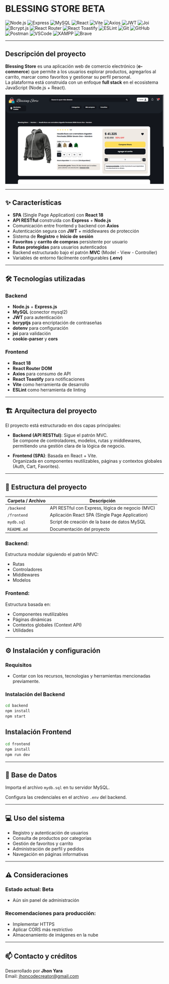 # BLESSING STORE BETA

![Node.js](https://img.shields.io/badge/Node.js-339933?style=for-the-badge&logo=node.js&logoColor=white) 
![Express](https://img.shields.io/badge/Express.js-000000?style=for-the-badge&logo=express&logoColor=white) 
![MySQL](https://img.shields.io/badge/MySQL-4479A1?style=for-the-badge&logo=mysql&logoColor=white) 
![React](https://img.shields.io/badge/React-20232A?style=for-the-badge&logo=react&logoColor=61DAFB) 
![Vite](https://img.shields.io/badge/Vite-646CFF?style=for-the-badge&logo=vite&logoColor=white) 
![Axios](https://img.shields.io/badge/Axios-5A29E4?style=for-the-badge&logo=axios&logoColor=white) 
![JWT](https://img.shields.io/badge/JWT-000000?style=for-the-badge&logo=jsonwebtokens&logoColor=white) 
![Joi](https://img.shields.io/badge/Joi-007396?style=for-the-badge&logo=jest&logoColor=white) 
![Bcrypt.js](https://img.shields.io/badge/Bcrypt.js-004088?style=for-the-badge&logo=javascript&logoColor=white) 
![React Router](https://img.shields.io/badge/React%20Router-CA4245?style=for-the-badge&logo=reactrouter&logoColor=white) 
![React Toastify](https://img.shields.io/badge/React%20Toastify-7B4AE2?style=for-the-badge&logo=react&logoColor=white) 
![ESLint](https://img.shields.io/badge/ESLint-4B32C3?style=for-the-badge&logo=eslint&logoColor=white) 
![Git](https://img.shields.io/badge/Git-F05032?style=for-the-badge&logo=git&logoColor=white) 
![GitHub](https://img.shields.io/badge/GitHub-181717?style=for-the-badge&logo=github&logoColor=white) 
![Postman](https://img.shields.io/badge/Postman-FF6C37?style=for-the-badge&logo=postman&logoColor=white) 
![VSCode](https://img.shields.io/badge/Visual%20Studio%20Code-0078d7?style=for-the-badge&logo=visualstudiocode&logoColor=white) 
![XAMPP](https://img.shields.io/badge/XAMPP-FB7A24?style=for-the-badge&logo=xampp&logoColor=white) 
![Brave](https://img.shields.io/badge/Brave-FB542B?style=for-the-badge&logo=brave&logoColor=white)
 
---

## Descripción del proyecto

**Blessing Store** es una aplicación web de comercio electrónico (**e-commerce**) que permite a los usuarios explorar productos, agregarlos al carrito, marcar como favoritos y gestionar su perfil personal.  
La plataforma está construida con un enfoque **full stack** en el ecosistema JavaScript (Node.js + React).

![Captura de pantalla](./backend/public/images/img-01.png)


---

## ✨ Características

- **SPA** (Single Page Application) con **React 18**  
- **API RESTful** construida con **Express** + **Node.js**  
- Comunicación entre frontend y backend con **Axios**  
- Autenticación segura con **JWT** + middlewares de protección  
- Sistema de **Registro** e **Inicio de sesión**  
- **Favoritos** y **carrito de compras** persistente por usuario  
- **Rutas protegidas** para usuarios autenticados  
- Backend estructurado bajo el patrón **MVC** (Model - View - Controller)  
- Variables de entorno fácilmente configurables **(.env)**  

---

## 🛠️ Tecnologías utilizadas

### Backend

- **Node.js** + **Express.js**
- **MySQL** (conector mysql2)
- **JWT** para autenticación
- **bcryptjs** para encriptación de contraseñas
- **dotenv** para configuración
- **joi** para validación
- **cookie-parser** y **cors**

### Frontend

- **React 18**
- **React Router DOM**
- **Axios** para consumo de API
- **React Toastify** para notificaciones
- **Vite** como herramienta de desarrollo
- **ESLint** como herramienta de linting

---

## 🏗️ Arquitectura del proyecto

El proyecto está estructurado en dos capas principales:

- **Backend (API RESTful)**: Sigue el patrón MVC.  
  Se compone de controladores, modelos, rutas y middlewares, permitiendo una gestión clara de la lógica de negocio.

- **Frontend (SPA)**: Basada en React + Vite.  
  Organizada en componentes reutilizables, páginas y contextos globales (Auth, Cart, Favorites).

---

## 📂 Estructura del proyecto

| Carpeta / Archivo  | Descripción                                       |
|--------------------|---------------------------------------------------|
| `/backend`         | API RESTful con Express, lógica de negocio (MVC)   |
| `/frontend`        | Aplicación React SPA (Single Page Application)    |
| `mydb.sql`         | Script de creación de la base de datos MySQL       |
| `README.md`        | Documentación del proyecto                         |

### **Backend:**  
Estructura modular siguiendo el patrón MVC:  
- Rutas  
- Controladores  
- Middlewares  
- Modelos

### **Frontend:**  
Estructura basada en:  
- Componentes reutilizables  
- Páginas dinámicas  
- Contextos globales (Context API)  
- Utilidades

---

##  ⚙️ Instalación y configuración

### Requisitos

- Contar con los recursos, tecnologias y herramientas mencionadas previamente.

### Instalación del Backend

```bash
cd backend
npm install
npm start
```

## Instalación Frontend

```bash
cd frontend
npm install
npm run dev
```
---

## 💾 Base de Datos

Importa el archivo `mydb.sql` en tu servidor MySQL.

Configura las credenciales en el archivo `.env` del backend.

---

## 💻 Uso del sistema

- Registro y autenticación de usuarios  
- Consulta de productos por categorías  
- Gestión de favoritos y carrito  
- Administración de perfil y pedidos  
- Navegación en páginas informativas

---

## ⚠️ Consideraciones

### Estado actual: Beta

- Aún sin panel de administración  

### Recomendaciones para producción: 

- Implementar HTTPS  
- Aplicar CORS más restrictivo  
- Almacenamiento de imágenes en la nube
---

##  📫 Contacto y créditos

Desarrollado por **Jhon Yara**  
Email: jhoncodecreator@gmail.com
